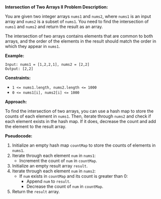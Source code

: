 **Intersection of Two Arrays II**
**Problem Description:**

You are given two integer arrays `nums1` and `nums2`, where `nums1` is an input array and `nums2` is a subset of `nums1`. You need to find the intersection of `nums1` and `nums2` and return the result as an array.

The intersection of two arrays contains elements that are common to both arrays, and the order of the elements in the result should match the order in which they appear in `nums1`.

**Example:**

```plaintext
Input: nums1 = [1,2,2,1], nums2 = [2,2]
Output: [2,2]
```

**Constraints:**

- `1 <= nums1.length, nums2.length <= 1000`
- `0 <= nums1[i], nums2[i] <= 1000`

**Approach:**

To find the intersection of two arrays, you can use a hash map to store the counts of each element in `nums1`. Then, iterate through `nums2` and check if each element exists in the hash map. If it does, decrease the count and add the element to the result array.

**Pseudocode:**

1. Initialize an empty hash map `countMap` to store the counts of elements in `nums1`.
2. Iterate through each element `num` in `nums1`:
     - Increment the count of `num` in `countMap`.
3. Initialize an empty result array `result`.
4. Iterate through each element `num` in `nums2`:
     - If `num` exists in `countMap` and its count is greater than 0:
         - Append `num` to `result`.
         - Decrease the count of `num` in `countMap`.
5. Return the `result` array.
